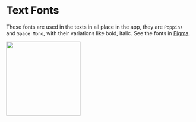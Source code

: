 # Text Fonts

These fonts are used in the texts in all place in the app, they are `Poppins` and `Space Mono`, with their variations like bold, italic. See the fonts in [Figma](https://www.figma.com/file/u39Gdsq7qgNe59SQy9HQNu/Satellite.im-Uplink-Library?node-id=382%3A1063).

<img width="200" src='ui_library/_media/text_fonts.png'></img>

